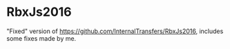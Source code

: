 # RbxJs2016
"Fixed" version of https://github.com/InternalTransfers/RbxJs2016, includes some fixes made by me.
